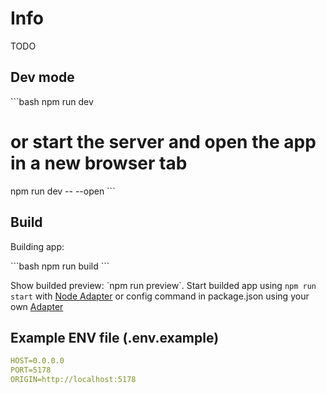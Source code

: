 # Info

TODO

## Dev mode

\`\`\`bash
npm run dev

# or start the server and open the app in a new browser tab

npm run dev -- --open
\`\`\`

## Build

Building app:

\`\`\`bash
npm run build
\`\`\`

Show builded preview: \`npm run preview\`.
Start builded app using `npm run start` with [Node Adapter](https://kit.svelte.dev/docs/adapter-node) or config command in package.json using your own [Adapter](https://kit.svelte.dev/docs/adapters)

## Example ENV file (.env.example)

```YAML
HOST=0.0.0.0
PORT=5178
ORIGIN=http://localhost:5178



```
